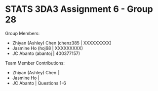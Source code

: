 # STATS 3DA3 Assignment 6 - Group 28

Group Members:
- Zhiyan (Ashley) Chen (chenz385 |  XXXXXXXXX)
- Jasmine Ho (hoj68 | XXXXXXXXX)
- JC Abanto (abantoj | 400377157) 

Team Member Contributions:
- Zhiyan (Ashley) Chen |
- Jasmine Ho |
- JC Abanto | Questions 1-6
